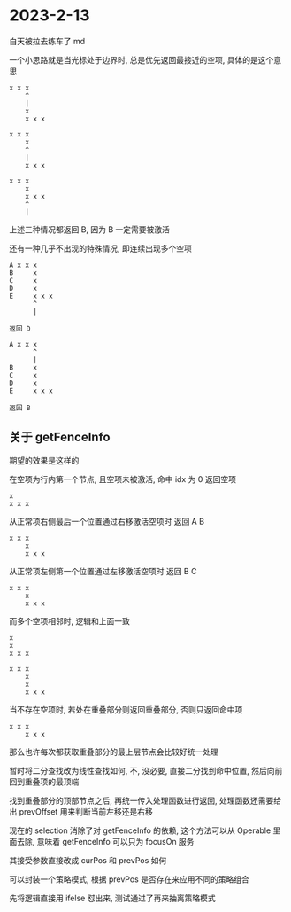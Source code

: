 # 2023-2-13

白天被拉去练车了 md

一个小思路就是当光标处于边界时, 总是优先返回最接近的空项, 具体的是这个意思

```text
x x x
    ^
    |
    x
    x x x

x x x
    x
    ^
    |
    x x x

x x x
    x
    x x x
    ^
    |

```

上述三种情况都返回 B, 因为 B 一定需要被激活

还有一种几乎不出现的特殊情况, 即连续出现多个空项

```text
A x x x
B     x
C     x
D     x
E     x x x
      ^
      |

返回 D
```

```text
A x x x
      ^
      |
B     x
C     x
D     x
E     x x x

返回 B
```

## 关于 getFenceInfo

期望的效果是这样的

在空项为行内第一个节点, 且空项未被激活, 命中 idx 为 0 返回空项

```text
x
x x x
```

从正常项右侧最后一个位置通过右移激活空项时 返回 A B

```text
x x x
    x
    x x x
```

从正常项左侧第一个位置通过左移激活空项时 返回 B C

```text
x x x
    x
    x x x
```

而多个空项相邻时, 逻辑和上面一致

```text
x
x
x x x

x x x
    x
    x
    x x x
```

当不存在空项时, 若处在重叠部分则返回重叠部分, 否则只返回命中项

```text
x x x
    x x x
```

那么也许每次都获取重叠部分的最上层节点会比较好统一处理

暂时将二分查找改为线性查找如何, 不, 没必要, 直接二分找到命中位置, 然后向前回到重叠项的最顶端

找到重叠部分的顶部节点之后, 再统一传入处理函数进行返回, 处理函数还需要给出 prevOffset 用来判断当前左移还是右移

现在的 selection 消除了对 getFenceInfo 的依赖, 这个方法可以从 Operable 里面去除, 意味着 getFenceInfo 可以只为 focusOn 服务

其接受参数直接改成 curPos 和 prevPos 如何

可以封装一个策略模式, 根据 prevPos 是否存在来应用不同的策略组合

先将逻辑直接用 ifelse 怼出来, 测试通过了再来抽离策略模式
